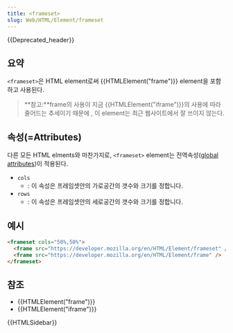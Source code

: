 ```yaml
---
title: <frameset>
slug: Web/HTML/Element/frameset
---
```


{{Deprecated_header}}

## 요약

`<frameset>`은 HTML element로써 {{HTMLElement("frame")}} element을 포함하고 사용된다.

> **참고:**frame의 사용이 지금 {{HTMLElement("iframe")}}의 사용에 따라줄어드는 추세이기 때문에 , 이 element는 최근 웹사이트에서 잘 쓰이지 않는다.

## 속성(=Attributes)

다른 모든 HTML elments와 마찬가지로, `<frameset>` element는 전역속성([global attributes](/en-US/HTML/Global_attributes))이 적용된다.

- `cols`
  - : 이 속성은 프레임셋안의 가로공간의 갯수와 크기를 정합니다.
- `rows`
  - : 이 속성은 프레임셋안의 세로공간의 갯수와 크기를 정합니다.

## 예시

```html
<frameset cols="50%,50%">
  <frame src="https://developer.mozilla.org/en/HTML/Element/frameset" />
  <frame src="https://developer.mozilla.org/en/HTML/Element/frame" />
</frameset>
```

## 참조

- {{HTMLElement("frame")}}
- {{HTMLElement("iframe")}}

{{HTMLSidebar}}
